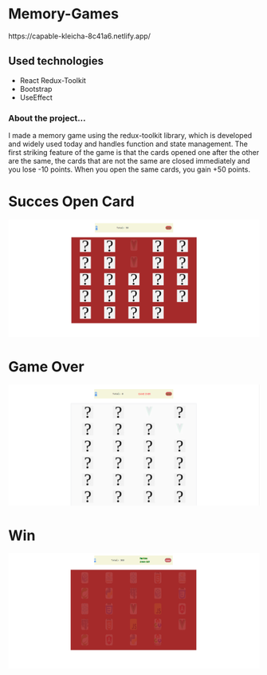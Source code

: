 # Memory-Games

<div>
    https://capable-kleicha-8c41a6.netlify.app/
</div>

<h2>Used technologies</h2>
<ul>
    <li>React Redux-Toolkit</li>
    <li>Bootstrap</li>
    <li>UseEffect</li>


 
 
</ul>
<h3>About the project...</h3>
<p>
    I made a memory game using the redux-toolkit library, which is developed and widely used today and handles function and state management. The first striking feature of the game is that the cards opened one after the other are the same, the cards that are not the same are closed immediately and you lose -10 points. When you open the same cards, you gain +50 points.
 
</p>



  <div>
    <h1>Succes Open Card</h1>
    <img src="https://github.com/nurullhkrds/react/blob/main/image/m2.png" />
  </div>

  <div>
    <h1>Game Over</h1>
    <img src="https://github.com/nurullhkrds/react/blob/main/image/m3.png" />
  </div>

  <div>
    <h1>Win</h1>
    <img src="https://github.com/nurullhkrds/react/blob/main/image/m4.png" />
  </div>

 
</div>

